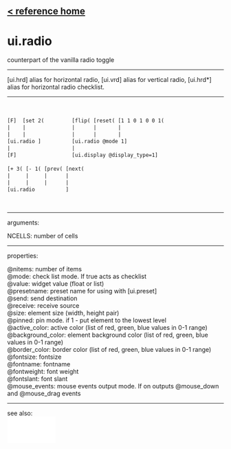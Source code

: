 [< reference home](ceammc_lib.html)
---

# ui.radio


counterpart of the vanilla radio toggle

---

[ui.hrd] alias for horizontal radio, [ui.vrd] alias for vertical radio, [ui.hrd*]
            alias for horizontal radio checklist.<br>


---


```


[F]  [set 2(         [flip( [reset( [1 1 0 1 0 0 1(
|    |               |      |       |
|    |               |      |       |
[ui.radio ]          [ui.radio @mode 1]
|                    |
[F]                  [ui.display @display_type=1]

[+ 3( [- 1( [prev( [next(
|     |     |      |
|     |     |      |
[ui.radio          ]

            
```

---
arguments:

NCELLS: number of
            cells<br>

---
properties:

@nitems: number of
            items<br>
@mode: check list mode. If true acts
            as checklist<br>
@value: widget value (float or list)<br>
@presetname: preset name for using with
            [ui.preset]<br>
@send: send destination<br>
@receive: receive source<br>
@size: element size (width, height
            pair)<br>
@pinned: pin mode. if 1 - put element
            to the lowest level<br>
@active_color: active color (list of
            red, green, blue values in 0-1 range)<br>
@background_color: element
            background color (list of red, green, blue values in 0-1 range)<br>
@border_color: border color (list
            of red, green, blue values in 0-1 range)<br>
@fontsize: 
            fontsize<br>
@fontname: fontname<br>
@fontweight: font
            weight<br>
@fontslant: font
            slant<br>
@mouse_events: mouse events output
            mode. If on outputs @mouse_down and @mouse_drag events<br>

---
see also:<br>
[![ui.matrix](img/object_ui.matrix.png)](ui.matrix.html)
